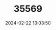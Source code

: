 ---
title: "35569"
category: "Hyeronima clusioides"
draft: false
date: 2024-02-22 13:03:50
languages:
  Spanish; Castilian: ["Cedro Macho"]
---